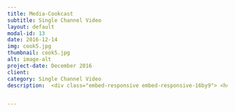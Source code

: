 ```yaml
---
title: Media-Cookcast
subtitle: Single Channel Video
layout: default
modal-id: 13
date: 2016-12-14
img: cook5.jpg
thumbnail: cook5.jpg
alt: image-alt
project-date: December 2016
client:
category: Single Channel Video
description:  <div class="embed-responsive embed-responsive-16by9"> <h4>Media Cookcast</h4> <iframe class="embed-responsive-item" src="https://www.youtube.com/embed/DMlFCHM6e6E" frameborder="0" allow="autoplay; encrypted-media" allowfullscreen></iframe> </div><br> <img src="img/portfolio/cook2.png" class="img-responsive img-centered" alt=""><br>  <img src="img/portfolio/cook3.png" class="img-responsive img-centered" alt=""><br> <img src="img/portfolio/cook4.png" class="img-responsive img-centered" alt="" ><br>  <img src="img/portfolio/cook5.png" class="img-responsive img-centered" alt=""><br> <p>In Korea, 'Eating alone (Honbab)' and 'Drinking alone (Honsool)' was of public interest. So much so that a TV series called, 'Honsool Man and Woman(drinking alone)' was broadcasted. All the same, massive content concerning ‘food’ was a boom; ‘Take Care of My Refrigerator’, ‘Siksin Road' and 'Africa TV BJ'. This work is about the phenomenon of consuming 'Cookbang (cooking contents)' in the present era.</p><p>Food Porno means that people feel a sense of emotional fulfilment and enjoyment in watching entertainers on TV while eating food. When people watch Cookbang (Contents related to cooking), they feel the sense of kinship to the person on screen, and this covers the emptiness of eating alone. This work investigates contemporary content changes and trends and aims to reveal people’s tendency of eliminating emotional emptiness with digital contents. The person in the artwork watches a popular food program while tearing food. The food is a fake model so it cannot be eaten. This shows that Cookbang is only transmissions of pixels that cannot make anyone feel full and satisfied.</p> <p> 한국에서는 ‘혼밥’ ‘혼술’ 열풍이 불었다. 혼술남녀와 같은 드라마가 나올 정도였다. 이와 동시에 냉장고를 부탁해, 식신로드, 아프리카티비 BJ 등 ‘음식’을 주제로 한 콘텐츠가 대량 생산되었다. 본 작품은 동시대 한국인이 ‘쿡방’을 소비하는 현상을 담고자 한다. 푸드포르노(Food Porno)란, 티비속 연예인들이 음식을 먹는 모습을 보며 성취감과 유희를 느끼며 감정적 허기를 채운다는 의미다. 쿡방을 시청하다 보면 화면 속 등장인물과 함께 있는 듯한 동질감을 느끼게 되는데, 이는 혼자 먹는다는 공허한 느낌을 가려주기 때문이다. 작품은 동시대 콘텐츠 변화와 유행을 짚으며, 감정적인 허기를 디지털 콘텐츠로 해소하는 동시대 경향을 드러내고자 한다. 작품 속 등장인물은 유행하는 음식 프로그램을 시청하며 음식을 해체한다. 음식은 모형으로 만들어져 먹을 수 없다. 이는, 픽셀로 전달되어 직접 포만감을 느낄 수 없는 쿡방을 보는 행위와 같다. </p>


---
```

